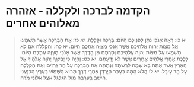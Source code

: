 # הקדמה לברכה ולקללה - אזהרה מאלוהים אחרים

> יא כו: רְאֵה אָנֹכִי נֹתֵן לִפְנֵיכֶם הַיּוֹם:  בְּרָכָה וּקְלָלָה.
> יא כז: אֶת הַבְּרָכָה אֲשֶׁר תִּשְׁמְעוּ אֶל מִצְוֹת יְהוָה אֱלֹהֵיכֶם אֲשֶׁר אָנֹכִי מְצַוֶּה אֶתְכֶם הַיּוֹם.
> יא כח: וְהַקְּלָלָה אִם לֹא תִשְׁמְעוּ אֶל מִצְוֹת יְהוָה אֱלֹהֵיכֶם וְסַרְתֶּם מִן הַדֶּרֶךְ אֲשֶׁר אָנֹכִי מְצַוֶּה אֶתְכֶם הַיּוֹם:  לָלֶכֶת אַחֲרֵי אֱלֹהִים אֲחֵרִים אֲשֶׁר לֹא יְדַעְתֶּם.
> יא כט: וְהָיָה כִּי יְבִיאֲךָ יְהוָה אֱלֹהֶיךָ אֶל הָאָרֶץ אֲשֶׁר אַתָּה בָא שָׁמָּה לְרִשְׁתָּהּ וְנָתַתָּה אֶת הַבְּרָכָה עַל הַר גְּרִזִים וְאֶת הַקְּלָלָה עַל הַר עֵיבָל.
> יא ל: הֲלֹא הֵמָּה בְּעֵבֶר הַיַּרְדֵּן אַחֲרֵי דֶּרֶךְ מְבוֹא הַשֶּׁמֶשׁ בְּאֶרֶץ הַכְּנַעֲנִי הַיֹּשֵׁב בָּעֲרָבָה מוּל הַגִּלְגָּל אֵצֶל אֵלוֹנֵי מֹרֶה.
 

